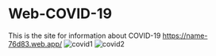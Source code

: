 # Web-COVID-19
This is the site for information about COVID-19
https://name-76d83.web.app/
![covid1](https://user-images.githubusercontent.com/48725946/106260594-26575f80-6253-11eb-97e4-53a3bd4eef4d.PNG)
![covid2](https://user-images.githubusercontent.com/48725946/106260600-27888c80-6253-11eb-9e8b-42447989c23a.PNG)
